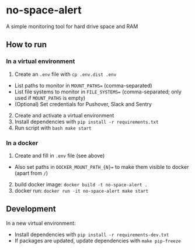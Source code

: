 # no-space-alert
A simple monitoring tool for hard drive space and RAM

## How to run
### In a virtual environment
1. Create an `.env` file with `cp .env.dist .env`
  - List paths to monitor in `MOUNT_PATHS=` (comma-separated)
  - List file systems to monitor in `FILE_SYSTEMS=` (comma-separated; only used if `MOUNT_PATHS` is empty)
  - (Optional) Set credentials for Pushover, Slack and Sentry

2. Create and activate a virtual environment
3. Install dependencies with `pip install -r requirements.txt`
4. Run script with `bash make start`

### In a docker
1. Create and fill in `.env` file (see above)
  - Also set paths in `DOCKER_MOUNT_PATH_{N}=` to make them visible to docker (apart from `/`)
2. build docker image: `docker build -t no-space-alert .`
3. docker run: `docker run -it no-space-alert make start`

## Development
In a new virtual environment:
- Install dependencies with `pip install -r requirements-dev.txt`
- If packages are updated, update dependencies with `make pip-freeze`
